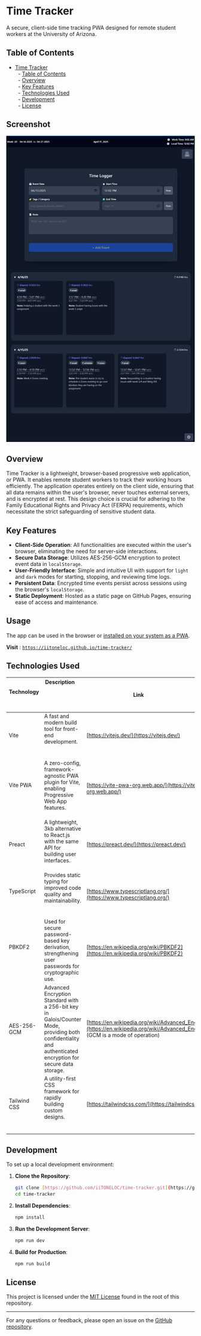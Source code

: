 # Time Tracker

A secure, client-side time tracking PWA designed for remote student workers at the University of Arizona.

## Table of Contents

- [Time Tracker](#time-tracker)  
  - [Table of Contents](#table-of-contents)  
  - [Overview](#overview)  
  - [Key Features](#key-features)  
  - [Technologies Used](#technologies-used)  
  - [Development](#development)  
  - [License](#license)

## Screenshot

![Screenshot](./assets/screenshots/screenshot.png)

## Overview

Time Tracker is a lightweight, browser-based progressive web application, or PWA. It enables remote student workers to track their working hours efficiently. The application operates entirely on the client side, ensuring that all data remains within the user's browser, never touches external servers, and is encrypted at rest. This design choice is crucial for adhering to the Family Educational Rights and Privacy Act (FERPA) requirements, which necessitate the strict safeguarding of sensitive student data.

## Key Features

- **Client-Side Operation**: All functionalities are executed within the user's browser, eliminating the need for server-side interactions.
- **Secure Data Storage**: Utilizes AES-256-GCM encryption to protect event data in `localStorage`.
- **User-Friendly Interface**: Simple and intuitive UI with support for `light` and `dark` modes for starting, stopping, and reviewing time logs.
- **Persistent Data**: Encrypted time events persist across sessions using the browser's `localStorage`.
- **Static Deployment**: Hosted as a static page on GitHub Pages, ensuring ease of access and maintenance.

## Usage

The app can be used in the browser or [installed on your system as a PWA](https://developer.mozilla.org/en-US/docs/Web/Progressive_web_apps/Guides/Installing).

**Visit** : [`https://iitoneloc.github.io/time-tracker/`](https://iitoneloc.github.io/time-tracker/)
  

## Technologies Used

| Technology    | Description                                                                                                 | Link                                     |
|---------------|-------------------------------------------------------------------------------------------------------------|------------------------------------------|
| Vite          | A fast and modern build tool for front-end development.                                                     | [https://vitejs.dev/](https://vitejs.dev/) |
| Vite PWA      | A zero-config, framework-agnostic PWA plugin for Vite, enabling Progressive Web App features.              | [https://vite-pwa-org.web.app/](https://vite-pwa-org.web.app/) |
| Preact        | A lightweight, 3kb alternative to React.js with the same API for building user interfaces.                  | [https://preact.dev/](https://preact.dev/) |
| TypeScript    | Provides static typing for improved code quality and maintainability.                                       | [https://www.typescriptlang.org/](https://www.typescriptlang.org/) |
| PBKDF2        | Used for secure password-based key derivation, strengthening user passwords for cryptographic use.           | [https://en.wikipedia.org/wiki/PBKDF2](https://en.wikipedia.org/wiki/PBKDF2) |
| AES-256-GCM   | Advanced Encryption Standard with a 256-bit key in Galois/Counter Mode, providing both confidentiality and authenticated encryption for secure data storage. | [https://en.wikipedia.org/wiki/Advanced_Encryption_Standard](https://en.wikipedia.org/wiki/Advanced_Encryption_Standard) (GCM is a mode of operation) |
| Tailwind CSS  | A utility-first CSS framework for rapidly building custom designs.                                          | [https://tailwindcss.com/](https://tailwindcss.com/) |

## Development

To set up a local development environment:

1. **Clone the Repository**:

   ```bash
   git clone [https://github.com/iiTONELOC/time-tracker.git](https://github.com/iiTONELOC/time-tracker.git)
   cd time-tracker
   ```

2. **Install Dependencies**:

   ```bash
   npm install
   ```

3. **Run the Development Server**:

   ```bash
   npm run dev
   ```

4. **Build for Production**:

   ```bash
   npm run build
   ```

## License

This project is licensed under the [MIT License](LICENSE) found in the root of this repository.

---

For any questions or feedback, please open an issue on the [GitHub repository](https://github.com/iiTONELOC/time-tracker/issues).